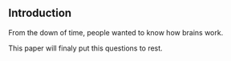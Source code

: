 ## Introduction

From the down of time, people wanted to know how brains work.

This paper will finaly put this questions to rest.
